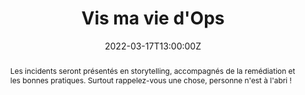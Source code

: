 ---
title: Vis ma vie d'Ops

event: Malt Academy
event_url: https://www.malt-academy.com/malt-academy-all-malt-academies

location: En ligne

summary: L’échec comme une source de connaissance. 
abstract: "Les incidents seront présentés en storytelling, accompagnés de la remédiation et les bonnes pratiques. Surtout rappelez-vous une chose, personne n'est à l'abri !"

date: "2022-03-17T13:00:00Z"
date_end: "2022-03-17T14:00:00Z"
all_day: false

publishDate: "2022-02-08T00:00:00Z"

authors: [David Aparicio]
tags: [Cloud, SRE]

featured: false

image:
  caption: 'Crédits: [**Malt Academy**](https://www.malt-academy.com/)'
  focal_point: Right

links:
- icon: comments
  icon_pack: fas
  name: Avis
  url: https://openfeedback.io/ccc3T1AYxWjl8tVAOq0x/2022-03-17/RbvD53UfoTpfWE5xmW99
- icon: pencil-alt
  icon_pack: fas
  name: S'inscrire
  url: https://app.livestorm.co/malt-community/vis-ma-vie-dops?type=detailed
url_code: ""
url_pdf: ""
url_slides: "talks/MaltAcademy2022_VisMaVieDOps.pdf"
url_video: "https://www.youtube.com/watch?v=8Tr8xnU_ZHw"

slides: ""
projects: []
---